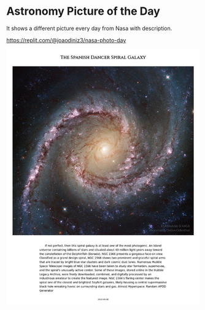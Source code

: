 # Astronomy Picture of the Day
It shows a different picture every day from Nasa with description.

https://replit.com/@joaodiniz3/nasa-photo-day

[![Nasa Photo Day](/img/screen_01.jpg "Nasa Photo Day")](https://replit.com/@joaodiniz3/nasa-photo-day)